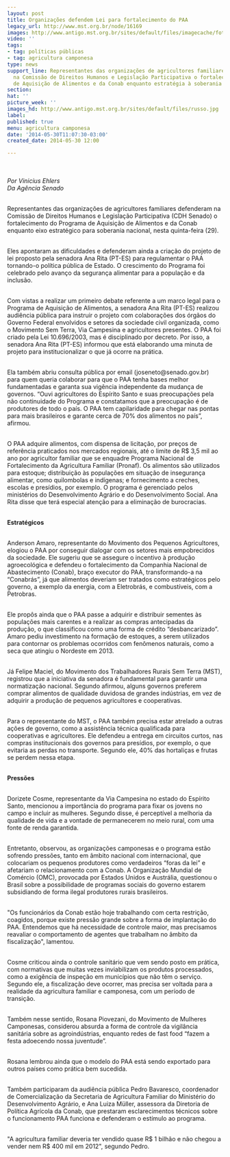 ```yaml
---
layout: post
title: Organizações defendem Lei para fortalecimento do PAA
legacy_url: http://www.mst.org.br/node/16169
images: http://www.antigo.mst.org.br/sites/default/files/imagecache/foto_destaque/russo.jpg
video: ''
tags:
- tag: políticas públicas
- tag: agricultura camponesa
type: news
support_line: Representantes das organizações de agricultores familiares defenderam
  na Comissão de Direitos Humanos e Legislação Participativa o fortalecimento do Programa
  de Aquisição de Alimentos e da Conab enquanto estratégia à soberania nacional.
section: 
hat: ''
picture_week: ''
images_hd: http://www.antigo.mst.org.br/sites/default/files/russo.jpg
label: 
published: true
menu: agricultura camponesa
date: '2014-05-30T11:07:30-03:00'
created_date: 2014-05-30 12:00

---
```

<p class="MsoNormal"><img style="margin: 10px;" src="http://www.antigo.mst.org.br/sites/default/files/russo.jpg" alt=""></p><p class="MsoNormal"><em>Por Vinicius Ehlers<br>Da Agência Senado</em></p><p class="MsoNormal"><br>Representantes das organizações de agricultores familiares defenderam na Comissão de Direitos Humanos e Legislação Participativa (CDH Senado) o fortalecimento do Programa de Aquisição de Alimentos e da Conab enquanto eixo estratégico para soberania nacional, nesta quinta-feira (29).</p><p class="MsoNormal"><br>Eles apontaram as dificuldades e defenderam ainda a criação do projeto de lei proposto pela senadora Ana Rita (PT-ES) para regulamentar o PAA tornando-o política pública de Estado. O crescimento do Programa foi celebrado pelo avanço da segurança alimentar para a população e da inclusão.</p><p class="MsoNormal"><br>Com vistas a realizar um primeiro debate referente a um marco legal para o Programa de Aquisição de Alimentos, a senadora Ana Rita (PT-ES) realizou audiência pública para instruir o projeto com colaborações dos órgãos do Governo Federal envolvidos e setores da sociedade civil organizada, como o Movimento Sem Terra, Via Campesina e agricultores presentes. O PAA foi criado pela Lei 10.696/2003, mas é disciplinado por decreto. Por isso, a senadora Ana Rita (PT-ES) informou que está elaborando uma minuta de projeto para institucionalizar o que já ocorre na prática.</p><p class="MsoNormal"><br>Ela também abriu consulta pública por email (joseneto@senado.gov.br) para quem queria colaborar para que o PAA tenha bases melhor fundamentadas e garanta sua vigência independente da mudança de governos. “Ouvi agricultores do Espírito Santo e suas preocupações pela não continuidade do Programa e constatamos que a preocupação é de produtores de todo o país. O PAA tem capilaridade para chegar nas pontas para mais brasileiros e garante cerca de 70% dos alimentos no país”, afirmou.</p><p class="MsoNormal"><br>O PAA adquire alimentos, com dispensa de licitação, por preços de referência praticados nos mercados regionais, até o limite de R$ 3,5 mil ao ano por agricultor familiar que se enquadre Programa Nacional de Fortalecimento da Agricultura Familiar (Pronaf). Os alimentos são utilizados para estoque; distribuição às populações em situação de insegurança alimentar, como quilombolas e indígenas; e fornecimento a creches, escolas e presídios, por exemplo. O programa é gerenciado pelos ministérios do Desenvolvimento Agrário e do Desenvolvimento Social. Ana Rita disse que terá especial atenção para a eliminação de burocracias.</p><p class="MsoNormal"><br><strong>Estratégicos</strong></p><p class="MsoNormal"><br>Anderson Amaro, representante do Movimento dos Pequenos Agricultores, elogiou o PAA por conseguir dialogar com os setores mais empobrecidos da sociedade. Ele sugeriu que se assegure o incentivo à produção agroecológica e defendeu o fortalecimento da Companhia Nacional de Abastecimento (Conab), braço executor do PAA, transformando-a na “Conabrás”, já que alimentos deveriam ser tratados como estratégicos pelo governo, a exemplo da energia, com a Eletrobrás, e combustíveis, com a Petrobras.</p><p class="MsoNormal"><br>Ele propôs ainda que o PAA passe a adquirir e distribuir sementes às populações mais carentes e a realizar as compras antecipadas da produção, o que classificou como uma forma de crédito “desbancarizado”. Amaro pediu investimento na formação de estoques, a serem utilizados para contornar os problemas ocorridos com fenômenos naturais, como a seca que atingiu o Nordeste em 2013.</p><p class="MsoNormal"><br>Já Felipe Maciel, do Movimento dos Trabalhadores Rurais Sem Terra (MST), registrou que a iniciativa da senadora é fundamental para garantir uma normatização nacional. Segundo afirmou, alguns governos preferem comprar alimentos de qualidade duvidosa de grandes indústrias, em vez de adquirir a produção de pequenos agricultores e cooperativas.</p><p class="MsoNormal"><br>Para o representante do MST, o PAA também precisa estar atrelado a outras ações de governo, como a assistência técnica qualificada para cooperativas e agricultores. Ele defendeu a entrega em circuitos curtos, nas compras institucionais dos governos para presídios, por exemplo, o que evitaria as perdas no transporte. Segundo ele, 40% das hortaliças e frutas se perdem nessa etapa.</p><p class="MsoNormal"><br><strong>Pressões</strong></p><p class="MsoNormal"><br>Dorizete Cosme, representante da Via Campesina no estado do Espírito Santo, mencionou a importância do programa para fixar os jovens no campo e incluir as mulheres. Segundo disse, é perceptível a melhoria da qualidade de vida e a vontade de permanecerem no meio rural, com uma fonte de renda garantida.</p><p class="MsoNormal"><br>Entretanto, observou, as organizações camponesas e o programa estão sofrendo pressões, tanto em âmbito nacional com internacional, que colocariam os pequenos produtores como verdadeiros “foras da lei” e afetariam o relacionamento com a Conab. A Organização Mundial de Comércio (OMC), provocada por Estados Unidos e Austrália, questionou o Brasil sobre a possibilidade de programas sociais do governo estarem subsidiando de forma ilegal produtores rurais brasileiros.</p><p class="MsoNormal"><br>"Os funcionários da Conab estão hoje trabalhando com certa restrição, coagidos, porque existe pressão grande sobre a forma de implantação do PAA. Entendemos que há necessidade de controle maior, mas precisamos reavaliar o comportamento de agentes que trabalham no âmbito da fiscalização", lamentou.</p><p class="MsoNormal"><br>Cosme criticou ainda o controle sanitário que vem sendo posto em prática, com normativas que muitas vezes inviabilizam os produtos processados, como a exigência de inspeção em municípios que não têm o serviço. Segundo ele, a fiscalização deve ocorrer, mas precisa ser voltada para a realidade da agricultura familiar e camponesa, com um período de transição.</p><p class="MsoNormal"><br>Também nesse sentido, Rosana Piovezani, do Movimento de Mulheres Camponesas, considerou absurda a forma de controle da vigilância sanitária sobre as agroindústrias, enquanto redes de fast food “fazem a festa adoecendo nossa juventude”.</p><p class="MsoNormal"><br>Rosana lembrou ainda que o modelo do PAA está sendo exportado para outros países como prática bem sucedida.</p><p class="MsoNormal"><br>Também participaram da audiência pública Pedro Bavaresco, coordenador de Comercialização da Secretaria de Agricultura Familiar do Ministério do Desenvolvimento Agrário, e Ana Luiza Müller, assessora da Diretoria de Política Agrícola da Conab, que prestaram esclarecimentos técnicos sobre o funcionamento PAA funciona e defenderam o estímulo ao programa.</p><p class="MsoNormal"><br>"A agricultura familiar deveria ter vendido quase R$ 1 bilhão e não chegou a vender nem R$ 400 mil em 2012", segundo Pedro.</p><p class="MsoNormal">&nbsp;</p>
